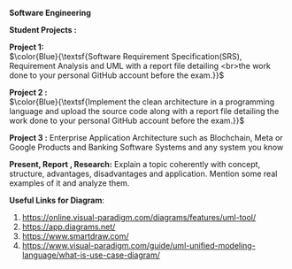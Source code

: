 **Software Engineering**

**Student Projects :** 

**Project 1:**
	<br>$\color{Blue}{\textsf{Software Requirement Specification(SRS), Requirement Analysis  and UML with a report file detailing <br>the work done to your personal GitHub account before the exam.}}$

**Project 2 :** 
	<br>$\color{Blue}{\textsf{Implement the clean architecture in a programming language and upload the source code along with a report file detailing the work done to your personal GitHub account before the exam.}}$

**Project 3 :**
	Enterprise  Application Architecture such as Blochchain, Meta or Google Products and Banking Software Systems and any system you know

**Present,  Report , Research:**
Explain a topic coherently with concept, structure, advantages, disadvantages 	and  application. Mention some real examples of it and analyze them.


**Useful Links for Diagram**:
1. https://online.visual-paradigm.com/diagrams/features/uml-tool/
2. https://app.diagrams.net/
3. https://www.smartdraw.com/
4. https://www.visual-paradigm.com/guide/uml-unified-modeling-language/what-is-use-case-diagram/



